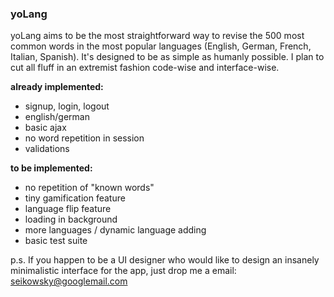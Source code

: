 ### yoLang
yoLang aims to be the most straightforward way to revise the 500 most common words in 
the most popular languages (English, German, French, Italian, Spanish). It's designed to be as simple as humanly possible.
I plan to cut all fluff in an extremist fashion code-wise and interface-wise.

**already implemented:**
+ signup, login, logout
+ english/german
+ basic ajax
+ no word repetition in session
+ validations

**to be implemented:**
+ no repetition of "known words"
+ tiny gamification feature
+ language flip feature
+ loading in background
+ more languages / dynamic language adding
+ basic test suite

p.s. If you happen to be a UI designer who would like to design an insanely minimalistic interface for the app, just drop me a email: seikowsky@googlemail.com